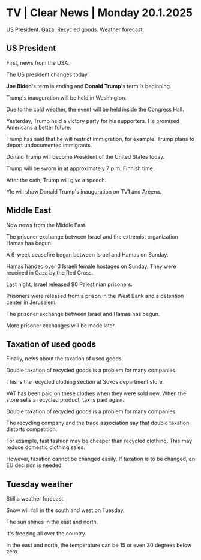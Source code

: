 # TV \| Clear News \| Monday 20.1.2025

US President. Gaza. Recycled goods. Weather forecast.

## US President

First, news from the USA.

The US president changes today.

**Joe Biden**'s term is ending and **Donald Trump**'s term is beginning.

Trump's inauguration will be held in Washington.

Due to the cold weather, the event will be held inside the Congress Hall.

Yesterday, Trump held a victory party for his supporters. He promised Americans a better future.

Trump has said that he will restrict immigration, for example. Trump plans to deport undocumented immigrants.

Donald Trump will become President of the United States today.

Trump will be sworn in at approximately 7 p.m. Finnish time.

After the oath, Trump will give a speech.

Yle will show Donald Trump's inauguration on TV1 and Areena.

## Middle East

Now news from the Middle East.

The prisoner exchange between Israel and the extremist organization Hamas has begun.

A 6-week ceasefire began between Israel and Hamas on Sunday.

Hamas handed over 3 Israeli female hostages on Sunday. They were received in Gaza by the Red Cross.

Last night, Israel released 90 Palestinian prisoners.

Prisoners were released from a prison in the West Bank and a detention center in Jerusalem.

The prisoner exchange between Israel and Hamas has begun.

More prisoner exchanges will be made later.

## Taxation of used goods

Finally, news about the taxation of used goods.

Double taxation of recycled goods is a problem for many companies.

This is the recycled clothing section at Sokos department store.

VAT has been paid on these clothes when they were sold new. When the store sells a recycled product, tax is paid again.

Double taxation of recycled goods is a problem for many companies.

The recycling company and the trade association say that double taxation distorts competition.

For example, fast fashion may be cheaper than recycled clothing. This may reduce domestic clothing sales.

However, taxation cannot be changed easily. If taxation is to be changed, an EU decision is needed.

## Tuesday weather

Still a weather forecast.

Snow will fall in the south and west on Tuesday.

The sun shines in the east and north.

It's freezing all over the country.

In the east and north, the temperature can be 15 or even 30 degrees below zero.

